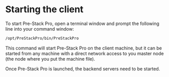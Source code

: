 # Starting the client

To start Pre-Stack Pro, open a terminal window and prompt the following line into your command window:

```bash
/opt/PreStackPro/bin/PreStackPro
```

This command will start Pre-Stack Pro on the client machine, but it can be started from any machine with a direct network access to you master node \(the node where you put the machine file\).

Once Pre-Stack Pro is launched, the backend servers need to be started.


